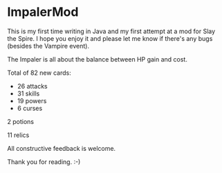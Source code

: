 # ImpalerMod
This is my first time writing in Java and my first attempt at a mod for Slay the Spire. I hope you enjoy it and please let me know if there's any bugs (besides the Vampire event).

The Impaler is all about the balance between HP gain and cost.

Total of 82 new cards:
* 26 attacks
* 31 skills
* 19 powers
* 6 curses

2 potions

11 relics



All constructive feedback is welcome.

Thank you for reading. :-)
